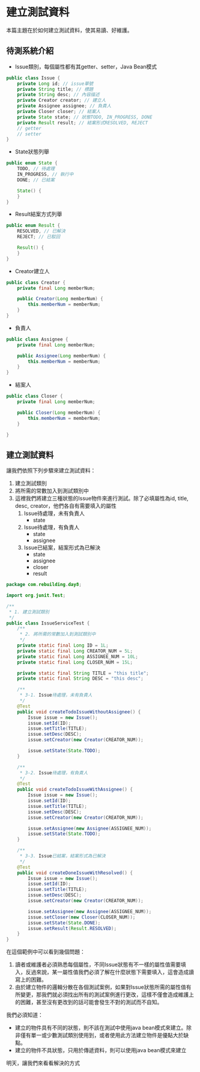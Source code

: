 # 建立測試資料

本篇主題在於如何建立測試資料，使其易讀、好維護。

## 待測系統介紹

- Issue類別，每個屬性都有其getter、setter，Java Bean模式
```java
public class Issue {
    private Long id; // issue單號
    private String title; // 標題
    private String desc; // 內容描述
    private Creator creator; // 建立人
    private Assignee assignee; // 負責人
    private Closer closer; // 結案人
    private State state; // 狀態TODO, IN_PROGRESS, DONE
    private Result result; // 結案形式RESOLVED, REJECT
    // getter
    // setter
}
```

- State狀態列舉
```java
public enum State {
    TODO, // 待處理
    IN_PROGRESS, // 執行中
    DONE; // 已結案

    State() {
    }
}
```

- Result結案方式列舉
```java
public enum Result {
    RESOLVED, // 已解決
    REJECT; // 已駁回

    Result() {
    }
}
```

- Creator建立人
```java
public class Creator {
    private final Long memberNum;

    public Creator(Long memberNum) {
        this.memberNum = memberNum;
    }
}
```

- 負責人
```java
public class Assignee {
    private final Long memberNum;

    public Assignee(Long memberNum) {
        this.memberNum = memberNum;
    }
}
```

- 結案人
```java
public class Closer {
    private final Long memberNum;

    public Closer(Long memberNum) {
        this.memberNum = memberNum;
    }

}
```

## 建立測試資料

讓我們依照下列步驟來建立測試資料：
1. 建立測試類別
2. 將所需的常數加入到測試類別中
3. 這裡我們將建立三種狀態的Issue物件來進行測試。除了必填屬性為id, title, desc, creator，他們各自有需要填入的屬性
    1. Issue待處理，未有負責人
        - state
    2. Issue待處理，有負責人
        - state
        - assignee
    3. Issue已結案，結案形式為已解決
        - state
        - assignee
        - closer
        - result

```java
package com.rebuilding.day8;

import org.junit.Test;

/**
 * 1. 建立測試類別
 */
public class IssueServiceTest {
    /**
     * 2. 將所需的常數加入到測試類別中
     */
    private static final Long ID = 1L;
    private static final Long CREATOR_NUM = 5L;
    private static final Long ASSIGNEE_NUM = 10L;
    private static final Long CLOSER_NUM = 15L;

    private static final String TITLE = "this title";
    private static final String DESC = "this desc";

    /**
     * 3-1. Issue待處理，未有負責人
     */
    @Test
    public void createTodoIssueWithoutAssignee() {
        Issue issue = new Issue();
        issue.setId(ID);
        issue.setTitle(TITLE);
        issue.setDesc(DESC);
        issue.setCreator(new Creator(CREATOR_NUM));

        issue.setState(State.TODO);
    }

    /**
     * 3-2. Issue待處理，有負責人
     */
    @Test
    public void createTodoIssueWithAssignee() {
        Issue issue = new Issue();
        issue.setId(ID);
        issue.setTitle(TITLE);
        issue.setDesc(DESC);
        issue.setCreator(new Creator(CREATOR_NUM));

        issue.setAssignee(new Assignee(ASSIGNEE_NUM));
        issue.setState(State.TODO);
    }

    /**
     * 3-3. Issue已結案，結案形式為已解決
     */
    @Test
    public void createDoneIssueWithResolved() {
        Issue issue = new Issue();
        issue.setId(ID);
        issue.setTitle(TITLE);
        issue.setDesc(DESC);
        issue.setCreator(new Creator(CREATOR_NUM));

        issue.setAssignee(new Assignee(ASSIGNEE_NUM));
        issue.setCloser(new Closer(CLOSER_NUM));
        issue.setState(State.DONE);
        issue.setResult(Result.RESOLVED);
    }
}

```

在這個範例中可以看到幾個問題：
1. 讀者或維護者必須熟悉每個屬性，不同Issue狀態有不一樣的屬性值需要填入，反過來說，某一屬性值我們必須了解在什麼狀態下需要填入，這會造成讀寫上的困難。
2. 由於建立物件的邏輯分散在各個測試案例，如果對Issue狀態所需的屬性值有所變更，那我們就必須找出所有的測試案例進行更改，這樣不僅會造成維護上的困難，甚至沒有更改到的話可能會發生不對的測試而不自知。

我們必須知道：

- 建立的物件具有不同的狀態，則不該在測試中使用java bean模式來建立。除非僅有單一或少數測試類別使用到，或者使用此方法建立物件是優點大於缺點。
- 建立的物件不具狀態，只用於傳遞資料，則可以使用java bean模式來建立

明天，讓我們來看看解決的方式